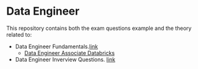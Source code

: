 # Data Engineer 

This repository contains both the exam questions example and the theory related to:

- Data Engineer Fundamentals.[link](./Data_Engineer_Fundamentals.md)  
  - [Data Engineer Associate Databricks](https://github.com/Enrique1987/databricks/tree/main/01_01_Data_Enginner_Associate)
- Data Engineer Inverview Questions. [link](./Data_Engineer_Interview_Questions.md)